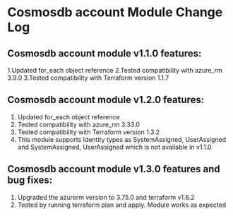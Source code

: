# Cosmosdb account Module Change Log

## Cosmosdb account module v1.1.0 features:
1.Updated for_each object reference
2.Tested compatibility with azure_rm 3.9.0
3.Tested compatibility with Terraform version 1.1.7

## Cosmosdb account module v1.2.0 features:
1. Updated for_each object reference
2. Tested compatibility with azure_rm 3.33.0
3. Tested compatibility with Terraform version 1.3.2
4. This module supports Identity types as SystemAssigned, UserAssigned and SystemAssigned, UserAssigned which is not available in v1.1.0

## Cosmosdb account module v1.3.0 features and bug fixes:
1. Upgraded the azurerm version to 3.75.0 and terraform v1.6.2
2. Tested by running terraform plan and apply. Module works as expected